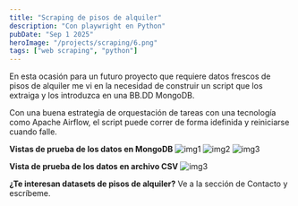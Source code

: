```yaml
---
title: "Scraping de pisos de alquiler"
description: "Con playwright en Python"
pubDate: "Sep 1 2025"
heroImage: "/projects/scraping/6.png"
tags: ["web scraping", "python"]
---
```


En esta ocasión para un futuro proyecto que requiere datos frescos de pisos de alquiler
me vi en la necesidad de construir un script que los extraiga y los introduzca en una BB.DD
MongoDB.

Con una buena estrategia de orquestación de tareas con una tecnología como Apache Airflow, el script puede correr de forma idefinida y reiniciarse cuando falle.

**Vistas de prueba de los datos en MongoDB**
![img1](/projects/scraping/3.png)
![img2](/projects/scraping/4.png)
![img3](/projects/scraping/5.png)


**Vista de prueba de los datos en archivo CSV**
![img3](/projects/scraping/6.png)


**¿Te interesan datasets de pisos de alquiler?**
Ve a la sección de Contacto y escríbeme.